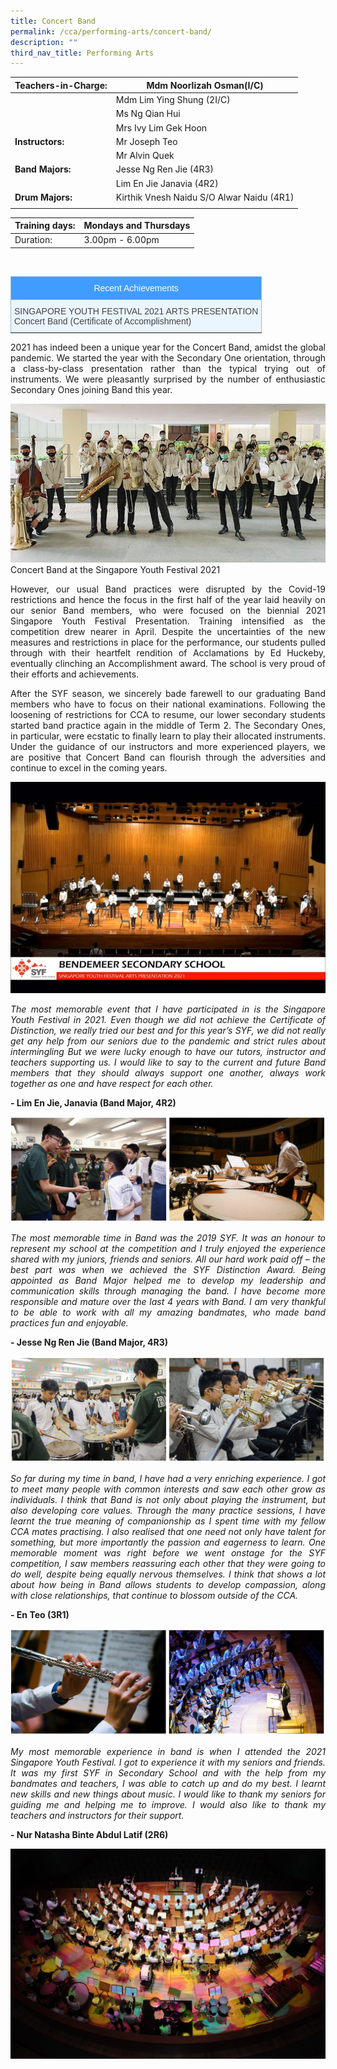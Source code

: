 ```yaml
---
title: Concert Band
permalink: /cca/performing-arts/concert-band/
description: ""
third_nav_title: Performing Arts
---
```

|  **Teachers-in-Charge:** | Mdm Noorlizah Osman(I/C) | 
| -------- | -------- |
|  | Mdm Lim Ying Shung (2I/C) |
|  | Ms Ng Qian Hui |
|  | Mrs Ivy Lim Gek Hoon |
|**Instructors:** | Mr Joseph Teo|
|  | Mr Alvin Quek |
|**Band Majors:** |  Jesse Ng Ren Jie (4R3)  |
|  |  Lim En Jie Janavia (4R2) |
|**Drum Majors:** |  Kirthik Vnesh Naidu S/O Alwar Naidu (4R1)| 
|  |  |

| Training days: | Mondays and Thursdays  |
| - | -|
| Duration: |  3.00pm - 6.00pm |

<br><style type="text/css">
.tg  {border-collapse:collapse;border-color:#9ABAD9;border-spacing:0;}
.tg td{background-color:#EBF5FF;border-color:#9ABAD9;border-style:solid;border-width:1px;color:#444;
  font-family:Arial, sans-serif;font-size:14px;overflow:hidden;padding:10px 5px;word-break:normal;}
.tg th{background-color:#409cff;border-color:#9ABAD9;border-style:solid;border-width:1px;color:#fff;
  font-family:Arial, sans-serif;font-size:14px;font-weight:normal;overflow:hidden;padding:10px 5px;word-break:normal;}
.tg .tg-3jrd{border-color:inherit;font-family:"Lucida Sans Unicode", "Lucida Grande", sans-serif !important;font-size:medium;
  text-align:left;vertical-align:top}
</style>
<table class="tg">
<thead>
  <tr>
    <th class="tg-3jrd">Recent Achievements<br></th>
  </tr>
</thead>
<tbody>
  <tr>
    <td class="tg-3jrd">SINGAPORE YOUTH FESTIVAL 2021 ARTS PRESENTATION<br>
Concert Band (Certificate of Accomplishment)</td>
  </tr>
</tbody>
</table>


<p style="text-align:justify">2021 has indeed been a unique year for the Concert Band, amidst the global pandemic. We started the year with the Secondary One orientation, through a class-by-class presentation rather than the typical trying out of instruments. We were pleasantly surprised by the number of enthusiastic Secondary Ones joining Band this year.</p>

![Concert Band at the Singapore Youth Festival 2021](/images/Cca/cca-concertband-02.jpeg)
Concert Band at the Singapore Youth Festival 2021

<p style="text-align:justify">However, our usual Band practices were disrupted by the Covid-19 restrictions and hence the focus in the first half of the year laid heavily on our senior Band members, who were focused on the biennial 2021 Singapore Youth Festival Presentation. Training intensified as the competition drew nearer in April. Despite the uncertainties of the new measures and restrictions in place for the performance, our students pulled through with their heartfelt rendition of Acclamations by Ed Huckeby, eventually clinching an Accomplishment award. The school is very proud of their efforts and achievements.</p>

<p style="text-align:justify">After the SYF season, we sincerely bade farewell to our graduating Band members who have to focus on their national examinations. Following the loosening of restrictions for CCA to resume, our lower secondary students started band practice again in the middle of Term 2. The Secondary Ones, in particular, were ecstatic to finally learn to play their allocated instruments. Under the guidance of our instructors and more experienced players, we are positive that Concert Band can flourish through the adversities and continue to excel in the coming years.</p>

![Singapore Youth Festival competition day](/images/Cca/cca-concertband-03.jpeg)

<p style="text-align:justify; font-style:italic">The most memorable event that I have participated in is the Singapore Youth Festival in 2021. Even though we did not achieve the Certificate of Distinction, we really tried our best and for this year’s SYF, we did not really get any help from our seniors due to the pandemic and strict rules about intermingling But we were lucky enough to have our tutors, instructor and teachers supporting us. I would like to say to the current and future Band members that they should always support one another, always work together as one and have respect for each other.</p>

**- Lim En Jie, Janavia (Band Major, 4R2)**

![](/images/Cca/cca-concertband-04.jpg)
 
<p style="text-align:justify; font-style:italic">The most memorable time in Band was the 2019 SYF. It was an honour to represent my school at the competition and I truly enjoyed the experience shared with my juniors, friends and seniors. All our hard work paid off – the best part was when we achieved the SYF Distinction Award. Being appointed as Band Major helped me to develop my leadership and communication skills through managing the band. I have become more responsible and mature over the last 4 years with Band. I am very thankful to be able to work with all my amazing bandmates, who made band practices fun and enjoyable.</p>

**- Jesse Ng Ren Jie (Band Major, 4R3)**

 ![](/images/Cca/cca-concertband-05.jpg)
 
<p style="text-align:justify; font-style:italic">So far during my time in band, I have had a very enriching experience. I got to meet many people with common interests and saw each other grow as individuals. I think that Band is not only about playing the instrument, but also developing core values. Through the many practice sessions, I have learnt the true meaning of companionship as I spent time with my fellow CCA mates practising. I also realised that one need not only have talent for something, but more importantly the passion and eagerness to learn. One memorable moment was right before we went onstage for the SYF competition, I saw members reassuring each other that they were going to do well, despite being equally nervous themselves. I think that shows a lot about how being in Band allows students to develop compassion, along with close relationships, that continue to blossom outside of the CCA.</p>

**- En Teo (3R1)**

  ![](/images/Cca/cca-concertband-06.jpg)
	
<p style="text-align:justify; font-style:italic">My most memorable experience in band is when I attended the 2021 Singapore Youth Festival. I got to experience it with my seniors and friends. It was my first SYF in Secondary School and with the help from my bandmates and teachers, I was able to catch up and do my best. I learnt new skills and new things about music. I would like to thank my seniors for guiding me and helping me to improve. I would also like to thank my teachers and instructors for their support.</p>

**- Nur Natasha Binte Abdul Latif (2R6)**

 ![](/images/Cca/cca-concertband-07.jpg)